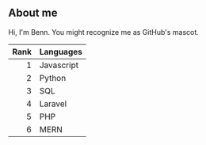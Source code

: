 ## About me

Hi, I'm Benn. You might recognize me as GitHub's mascot.

| Rank | Languages |
|-----:|-----------|
|     1| Javascript|
|     2| Python    |
|     3| SQL       |
|     4| Laravel   |
|     5| PHP       |
|     6| MERN      |
